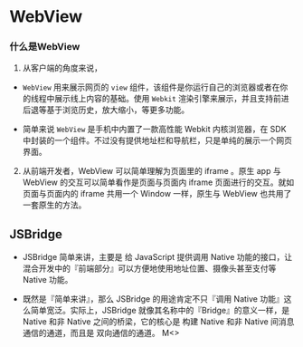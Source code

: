 # WebView
### 什么是WebView
1. 从客户端的角度来说，
  - ```WebView``` 用来展示网页的 ```view``` 组件，该组件是你运行自己的浏览器或者在你的线程中展示线上内容的基础。使用 ```Webkit``` 渲染引擎来展示，并且支持前进后退等基于浏览历史，放大缩小，等更多功能。

  - 简单来说 ```WebView``` 是手机中内置了一款高性能 Webkit 内核浏览器，在 SDK 中封装的一个组件。不过没有提供地址栏和导航栏，只是单纯的展示一个网页界面。

2. 从前端开发者，WebView 可以简单理解为页面里的 iframe 。原生 app 与 WebView 的交互可以简单看作是页面与页面内 iframe 页面进行的交互。就如页面与页面内的 iframe 共用一个 Window 一样，原生与 WebView 也共用了一套原生的方法。


## JSBridge
- JSBridge 简单来讲，主要是 给 JavaScript 提供调用 Native 功能的接口，让混合开发中的『前端部分』可以方便地使用地址位置、摄像头甚至支付等 Native 功能。

- 既然是『简单来讲』，那么 JSBridge 的用途肯定不只『调用 Native 功能』这么简单宽泛。实际上，JSBridge 就像其名称中的『Bridge』的意义一样，是 Native 和非 Native 之间的桥梁，它的核心是 构建 Native 和非 Native 间消息通信的通道，而且是 双向通信的通道。
M<>